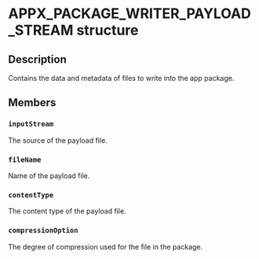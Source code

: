 # APPX_PACKAGE_WRITER_PAYLOAD_STREAM structure

## Description

Contains the data and metadata of files to write into the app package.

## Members

### `inputStream`

The source of the payload file.

### `fileName`

Name of the payload file.

### `contentType`

The content type of the payload file.

### `compressionOption`

 The degree of compression used for the file in the package.